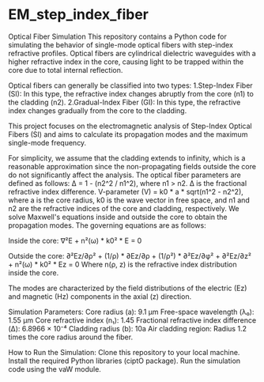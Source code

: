 # EM_step_index_fiber

Optical Fiber Simulation
This repository contains a Python code for simulating the behavior of single-mode optical fibers with step-index refractive profiles. Optical fibers are cylindrical dielectric waveguides with a higher refractive index in the core, causing light to be trapped within the core due to total internal reflection.

Optical fibers can generally be classified into two types:
1.Step-Index Fiber (SI): In this type, the refractive index changes abruptly from the core (n1) to the cladding (n2).
2.Gradual-Index Fiber (GI): In this type, the refractive index changes gradually from the core to the cladding.

This project focuses on the electromagnetic analysis of Step-Index Optical Fibers (SI) and aims to calculate its propagation modes and the maximum single-mode frequency.

For simplicity, we assume that the cladding extends to infinity, which is a reasonable approximation since the non-propagating fields outside the core do not significantly affect the analysis. The optical fiber parameters are defined as follows:
Δ = 1 - (n2^2 / n1^2), where n1 > n2. Δ is the fractional refractive index difference.
V-parameter (V) = k0 * a * sqrt(n1^2 - n2^2), where a is the core radius, k0 is the wave vector in free space, and n1 and n2 are the refractive indices of the core and cladding, respectively.
We solve Maxwell's equations inside and outside the core to obtain the propagation modes. The governing equations are as follows:

Inside the core:
∇²E + n²(ω) * k0² * E = 0

Outside the core:
∂²Ez/∂ρ² + (1/ρ) * ∂Ez/∂ρ + (1/ρ²) * ∂²Ez/∂φ² + ∂²Ez/∂z² + n²(ω) * k0² * Ez = 0
Where n(ρ, z) is the refractive index distribution inside the core.

The modes are characterized by the field distributions of the electric (Ez) and magnetic (Hz) components in the axial (z) direction.

Simulation Parameters:
Core radius (a): 9.1 µm
Free-space wavelength (λ₀): 1.55 µm
Core refractive index (n₁): 1.45
Fractional refractive index difference (Δ): 6.8966 × 10⁻⁴
Cladding radius (b): 10a
Air cladding region: Radius 1.2 times the core radius around the fiber.

How to Run the Simulation:
Clone this repository to your local machine.
Install the required Python libraries (ciptO package).
Run the simulation code using the vaW module.
